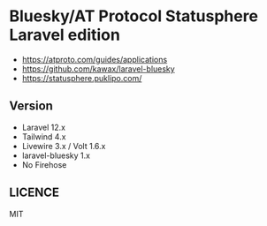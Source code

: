 Bluesky/AT Protocol Statusphere Laravel edition
====

- https://atproto.com/guides/applications
- https://github.com/kawax/laravel-bluesky
- https://statusphere.puklipo.com/

## Version
- Laravel 12.x
- Tailwind 4.x
- Livewire 3.x / Volt 1.6.x
- laravel-bluesky 1.x
- No Firehose

## LICENCE
MIT
